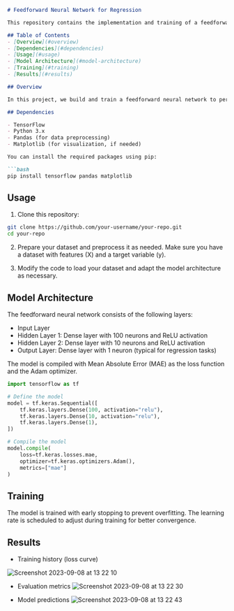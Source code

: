 
```markdown
# Feedforward Neural Network for Regression

This repository contains the implementation and training of a feedforward neural network for a regression task using TensorFlow and Keras.

## Table of Contents
- [Overview](#overview)
- [Dependencies](#dependencies)
- [Usage](#usage)
- [Model Architecture](#model-architecture)
- [Training](#training)
- [Results](#results)

## Overview

In this project, we build and train a feedforward neural network to perform a regression task. The model is designed to predict a continuous target variable based on a set of input features.

## Dependencies

- TensorFlow
- Python 3.x
- Pandas (for data preprocessing)
- Matplotlib (for visualization, if needed)

You can install the required packages using pip:

```bash
pip install tensorflow pandas matplotlib
```

## Usage

1. Clone this repository:

```bash
git clone https://github.com/your-username/your-repo.git
cd your-repo
```

2. Prepare your dataset and preprocess it as needed. Make sure you have a dataset with features (X) and a target variable (y).

3. Modify the code to load your dataset and adapt the model architecture as necessary.


## Model Architecture

The feedforward neural network consists of the following layers:

- Input Layer
- Hidden Layer 1: Dense layer with 100 neurons and ReLU activation
- Hidden Layer 2: Dense layer with 10 neurons and ReLU activation
- Output Layer: Dense layer with 1 neuron (typical for regression tasks)

The model is compiled with Mean Absolute Error (MAE) as the loss function and the Adam optimizer.

```python
import tensorflow as tf

# Define the model
model = tf.keras.Sequential([
    tf.keras.layers.Dense(100, activation="relu"),
    tf.keras.layers.Dense(10, activation="relu"),
    tf.keras.layers.Dense(1),
])

# Compile the model
model.compile(
    loss=tf.keras.losses.mae,
    optimizer=tf.keras.optimizers.Adam(),
    metrics=["mae"]
)
```

## Training

The model is trained with early stopping to prevent overfitting. The learning rate is scheduled to adjust during training for better convergence.

## Results

- Training history (loss curve)

 ![Screenshot 2023-09-08 at 13 22 10](https://github.com/omah03/MedicalCostPredictor/assets/96381116/6b09a64c-fef4-4bec-93b7-f3a06563f0c5)

- Evaluation metrics
![Screenshot 2023-09-08 at 13 22 30](https://github.com/omah03/MedicalCostPredictor/assets/96381116/6b70685e-3606-4aeb-b15a-e7da4c05ac0f)

- Model predictions
![Screenshot 2023-09-08 at 13 22 43](https://github.com/omah03/MedicalCostPredictor/assets/96381116/8776146b-6876-492a-94d8-888153036bb7)

